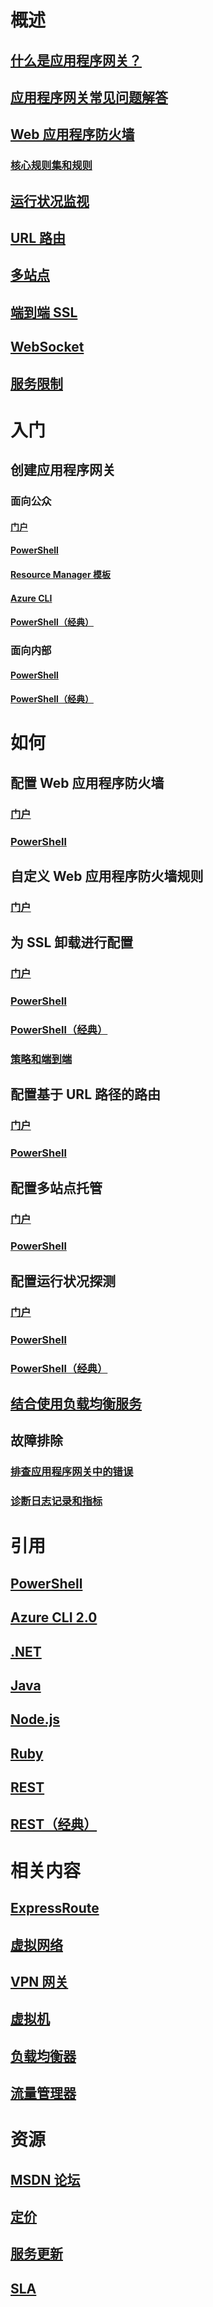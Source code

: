 # 概述
## [什么是应用程序网关？](application-gateway-introduction.md)
## [应用程序网关常见问题解答](application-gateway-faq.md)
## [Web 应用程序防火墙](application-gateway-web-application-firewall-overview.md)
### [核心规则集和规则](application-gateway-crs-rulegroups-rules.md)
## [运行状况监视](application-gateway-probe-overview.md)
## [URL 路由](application-gateway-url-route-overview.md)
## [多站点](application-gateway-multi-site-overview.md)
## [端到端 SSL](application-gateway-backend-ssl.md)
## [WebSocket](application-gateway-websocket.md)
## [服务限制](../azure-subscription-service-limits.md?toc=%2fapplication-gateway%2ftoc.json#application-gateway-limits)
# 入门
## 创建应用程序网关
### 面向公众
#### [门户](application-gateway-create-gateway-portal.md)
#### [PowerShell](application-gateway-create-gateway-arm.md)
#### [Resource Manager 模板](application-gateway-create-gateway-arm-template.md)
#### [Azure CLI](application-gateway-create-gateway-cli.md)
#### [PowerShell（经典）](application-gateway-create-gateway.md)
### 面向内部
#### [PowerShell](application-gateway-ilb-arm.md)
#### [PowerShell（经典）](application-gateway-ilb.md)
# 如何
## 配置 Web 应用程序防火墙
### [门户](application-gateway-web-application-firewall-portal.md)
### [PowerShell](application-gateway-web-application-firewall-powershell.md)
## 自定义 Web 应用程序防火墙规则
### [门户](application-gateway-customize-waf-rules-portal.md)
## 为 SSL 卸载进行配置
### [门户](application-gateway-ssl-portal.md)
### [PowerShell](application-gateway-ssl-arm.md)
### [PowerShell（经典）](application-gateway-ssl.md)
### [策略和端到端](application-gateway-end-to-end-ssl-powershell.md)
## 配置基于 URL 路径的路由
### [门户](application-gateway-create-url-route-portal.md)
### [PowerShell](application-gateway-create-url-route-arm-ps.md)
## 配置多站点托管
### [门户](application-gateway-create-multisite-portal.md)
### [PowerShell](application-gateway-create-multisite-azureresourcemanager-powershell.md)
## 配置运行状况探测
### [门户](application-gateway-create-probe-portal.md)
### [PowerShell](application-gateway-create-probe-ps.md)
### [PowerShell（经典）](application-gateway-create-probe-classic-ps.md)
## [结合使用负载均衡服务](../traffic-manager/traffic-manager-load-balancing-azure.md?toc=%2fapplication-gateway%2ftoc.json)
## 故障排除
### [排查应用程序网关中的错误](application-gateway-troubleshooting-502.md)
### [诊断日志记录和指标](application-gateway-diagnostics.md)
# 引用
## [PowerShell](https://docs.microsoft.com/powershell/azure/overview)
## [Azure CLI 2.0](https://docs.microsoft.com/cli/azure/network/application-gateway)
## [.NET](https://docs.microsoft.com/dotnet/api)
## [Java](/java/api/com.microsoft.azure.management.network)
## [Node.js](http://azure.github.io/azure-sdk-for-node/azure-arm-network/latest/ApplicationGateways)
## [Ruby](http://www.rubydoc.info/gems/azure_mgmt_network/0.8.0/Azure/ARM/Network/ApplicationGateways)
## [REST](https://docs.microsoft.com/rest/api/applicationgateway)
## [REST（经典）](https://msdn.microsoft.com/library/azure/mt299393)
# 相关内容
## [ExpressRoute](/expressroute/)
## [虚拟网络](/virtual-network/)
## [VPN 网关](/vpn-gateway/)
## [虚拟机](/virtual-machines/)
## [负载均衡器](/load-balancer/)
## [流量管理器](/traffic-manager/)
# 资源
## [MSDN 论坛](https://social.msdn.microsoft.com/Forums/en-US/home?forum=WAVirtualMachinesVirtualNetwork)
## [定价](https://www.azure.cn/pricing/details/application-gateway/)
## [服务更新](https://www.azure.cn/what-is-new/)
## [SLA](https://www.azure.cn/support/legal/sla/)
